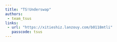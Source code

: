 ```yaml
---
title: "TS!Underswap"
authors:
 - team_tsus
links:
 - url: "https://xitieshiz.lanzouy.com/b0118mtli"
   passcode: tsus
---
```

